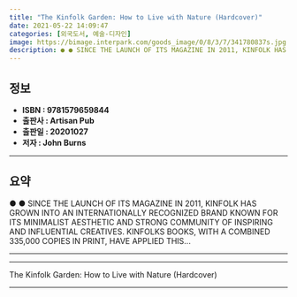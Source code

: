 ```yaml
---
title: "The Kinfolk Garden: How to Live with Nature (Hardcover)"
date: 2021-05-22 14:09:47
categories: [외국도서, 예술-디자인]
image: https://bimage.interpark.com/goods_image/0/8/3/7/341780837s.jpg
description: ● ● SINCE THE LAUNCH OF ITS MAGAZINE IN 2011, KINFOLK HAS GROWN INTO AN INTERNATIONALLY RECOGNIZED BRAND KNOWN FOR ITS MINIMALIST AESTHETIC AND STRONG COMMUNI
---
```


## **정보**

- **ISBN : 9781579659844**
- **출판사 : Artisan Pub**
- **출판일 : 20201027**
- **저자 : John Burns**

------



## **요약**

●  ●  SINCE THE LAUNCH OF ITS MAGAZINE IN 2011, KINFOLK HAS GROWN INTO AN INTERNATIONALLY RECOGNIZED BRAND KNOWN FOR ITS MINIMALIST AESTHETIC AND STRONG COMMUNITY OF INSPIRING AND INFLUENTIAL CREATIVES. KINFOLKS BOOKS, WITH A COMBINED 335,000 COPIES IN PRINT, HAVE APPLIED THIS... 

------



------


The Kinfolk Garden: How to Live with Nature (Hardcover) 

------



